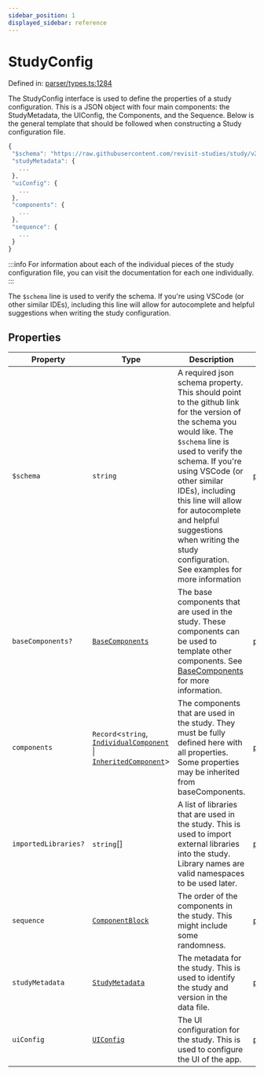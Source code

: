 ```yaml
---
sidebar_position: 1
displayed_sidebar: reference
---
```


# StudyConfig

Defined in: [parser/types.ts:1284](https://github.com/revisit-studies/study/blob/91e343153031618f8f5789851e5b25c288bf8f4a/src/parser/types.ts#L1284)

The StudyConfig interface is used to define the properties of a study configuration. This is a JSON object with four main components: the StudyMetadata, the UIConfig, the Components, and the Sequence. Below is the general template that should be followed when constructing a Study configuration file.

```js
{
 "$schema": "https://raw.githubusercontent.com/revisit-studies/study/v2.0.2/src/parser/StudyConfigSchema.json",
 "studyMetadata": {
   ...
 },
 "uiConfig": {
   ...
 },
 "components": {
   ...
 },
 "sequence": {
   ...
 }
}
```

:::info
For information about each of the individual pieces of the study configuration file, you can visit the documentation for each one individually.
:::
<br/>

The `$schema` line is used to verify the schema. If you're using VSCode (or other similar IDEs), including this line will allow for autocomplete and helpful suggestions when writing the study configuration.

## Properties

| Property | Type | Description | Defined in |
| ------ | ------ | ------ | ------ |
| <a id="$schema"></a> `$schema` | `string` | A required json schema property. This should point to the github link for the version of the schema you would like. The `$schema` line is used to verify the schema. If you're using VSCode (or other similar IDEs), including this line will allow for autocomplete and helpful suggestions when writing the study configuration. See examples for more information | [parser/types.ts:1286](https://github.com/revisit-studies/study/blob/91e343153031618f8f5789851e5b25c288bf8f4a/src/parser/types.ts#L1286) |
| <a id="basecomponents"></a> `baseComponents?` | [`BaseComponents`](../type-aliases/BaseComponents.md) | The base components that are used in the study. These components can be used to template other components. See [BaseComponents](../../type-aliases/BaseComponents) for more information. | [parser/types.ts:1294](https://github.com/revisit-studies/study/blob/91e343153031618f8f5789851e5b25c288bf8f4a/src/parser/types.ts#L1294) |
| <a id="components"></a> `components` | `Record`\<`string`, [`IndividualComponent`](../type-aliases/IndividualComponent.md) \| [`InheritedComponent`](../type-aliases/InheritedComponent.md)\> | The components that are used in the study. They must be fully defined here with all properties. Some properties may be inherited from baseComponents. | [parser/types.ts:1296](https://github.com/revisit-studies/study/blob/91e343153031618f8f5789851e5b25c288bf8f4a/src/parser/types.ts#L1296) |
| <a id="importedlibraries"></a> `importedLibraries?` | `string`[] | A list of libraries that are used in the study. This is used to import external libraries into the study. Library names are valid namespaces to be used later. | [parser/types.ts:1292](https://github.com/revisit-studies/study/blob/91e343153031618f8f5789851e5b25c288bf8f4a/src/parser/types.ts#L1292) |
| <a id="sequence"></a> `sequence` | [`ComponentBlock`](ComponentBlock.md) | The order of the components in the study. This might include some randomness. | [parser/types.ts:1298](https://github.com/revisit-studies/study/blob/91e343153031618f8f5789851e5b25c288bf8f4a/src/parser/types.ts#L1298) |
| <a id="studymetadata"></a> `studyMetadata` | [`StudyMetadata`](StudyMetadata.md) | The metadata for the study. This is used to identify the study and version in the data file. | [parser/types.ts:1288](https://github.com/revisit-studies/study/blob/91e343153031618f8f5789851e5b25c288bf8f4a/src/parser/types.ts#L1288) |
| <a id="uiconfig"></a> `uiConfig` | [`UIConfig`](UIConfig.md) | The UI configuration for the study. This is used to configure the UI of the app. | [parser/types.ts:1290](https://github.com/revisit-studies/study/blob/91e343153031618f8f5789851e5b25c288bf8f4a/src/parser/types.ts#L1290) |
